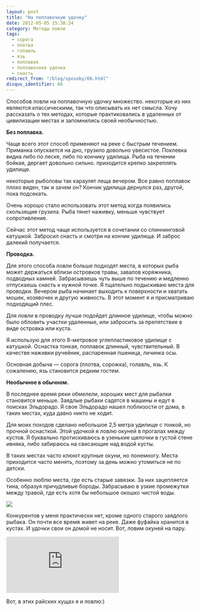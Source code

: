 ```yaml
---
layout: post
title: "На поплавочную удочку"
date: 2012-05-05 15:38:24
category: Методы ловли
tags:
  - сорога
  - плотва
  - голавль
  - язь
  - поплавок
  - поплавочная удочка
  - снасть
redirect_from: "/blog/sposoby/66.html"
disqus_identifier: 66
---
```

Способов ловли на поплавочную удочку множество. некоторые из них
являются классическими, так что описывать их нет смысла. Хочу рассказать
о тех методах, которые практиковались в удаленных от цивилизации местах
и запомнились своей необычностью.

**Без поплавка.**

Чаще всего этот способ применяют на реке с быстрым течением. Приманка
опускается на дно, грузило довольно увесистое. Поклевка видна либо по
леске, либо по кончику удилища. Рыба на течении бойкая, дергает довольно
сильно. приходится крепко закреплять удилище.

некоторые рыболовы так караулят леща вечером. Все равно поплавок плохо
виден, так и зачем он? Кончик удилища дернулся раз, другой, пока
подсекать.

Очень хорошо стало использовать этот метод когда появились скользящие
грузила. Рыба тянет наживку, меньше чувствует сопротивление.

Сейчас этот метод чаще используется в сочетании со спиннинговой
катушкой. Забросил снасть и смотри на кончик удилища. И заброс далекий
получается.

**Проводка.**

Для этого способа ловли больше подходят места, в которых рыба может
держаться вблизи островков травы, завалов коряжника, подводных камней.
Забрасываешь чуть выше по течению и медленно отпускаешь снасть к нужной
точке. Я тщательно подыскиваю места для проводки. Вечером рыба начинает
выходить к поверхности и хватать мошек, козявочек и другую живность. В
этот момент я и присматриваю подходящий плес.

Для ловли в проводку лучше подойдет длинное удилище, чтобы можно было
обловить участки удаленные, или забросить за препятствие в виде островка
или куста.

Я использую для этого 8-метровое углепластиковое удилище с катушкой.
Оснастка тонкая, поплавок длинный, чувствительный. В качестве наживки
ручейник, распаренная пшеница, личинка осы.

Основная добыча — сорога (плотва, сорожка), голавль, язь. К сожалению,
язь становится редким гостем.

**Необычное в обычном.**

В последнее время реки обмелели, хороших мест для рыбалки становится
меньше. Заядлые рыбаки садятся в машины и едут в поисках Эльдорадо. Я
свое Эльдорадо нашел поблизости от дома, в таких местах, куда давно
никто не ходит.

Для моих походов сделано небольшое 2,5 метра удилище с тонкой, но
прочной оснасткой. Этой удочкой я ловлю окуней в прогалах между кустов.
Я буквально протискиваюсь в узенькие щелочки в густой стене ивняка, либо
забираюсь на свисающие над водой кусты.

В таких местах часто клюют крупные окуни, но понемногу. Места приходится
часто менять, поэтому за день можно утомиться не по детски.

Особенно люблю места, где есть старые завязки. За них зацепляется тина,
образуя причудливые бороды. Забрасываю в узкие промежутки между травой,
где есть хотя бы небольшое окошко чистой воды.

![](http://fishingguru.ru/uploads/images/00/00/01/2012/05/05/01d21b.jpg)

Конкурентов у меня практически нет, кроме одного старого заядлого
рыбака. Он почти все время живет на реке. Даже фуфайка хранится в
кустах. И удочки свои он домой не носит. Вот, ловим окуней на пару.

<div class="video">
  <iframe src="https://www.youtube.com/embed/wwNCOE9XvgI" frameborder="0" allowfullscreen></iframe>
</div>

Вот, в этих райских кущах я и ловлю:)
